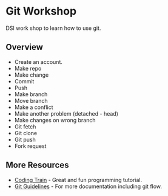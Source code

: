 # Git Workshop

DSI work shop to learn how to use git.

## Overview

- Create an account.
- Make repo
- Make change
- Commit
- Push
- Make branch
- Move branch
- Make a conflict
- Make another problem (detached - head)
- Make changes on wrong branch
- Git fetch
- Git clone
- Git push
- Fork request

## More Resources

- [Coding Train](https://www.youtube.com/playlist?list=PLRqwX-V7Uu6ZF9C0YMKuns9sLDzK6zoiV) - Great and fun programming tutorial.
- [Git Guidelines](https://guides.github.com/) - For more documentation including git flow.

